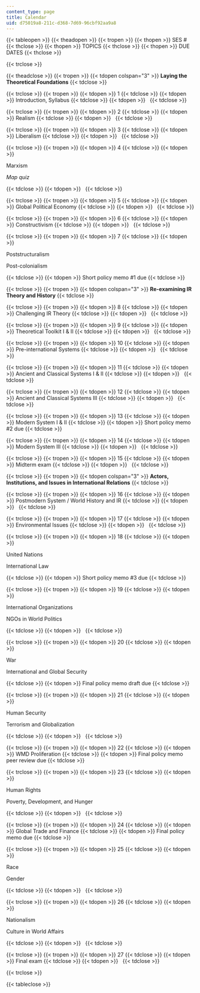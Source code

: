 ```yaml
---
content_type: page
title: Calendar
uid: d75019a8-211c-d368-7d69-96cbf92aa9a8
---
```


{{< tableopen >}}
{{< theadopen >}}
{{< tropen >}}
{{< thopen >}}
SES #
{{< thclose >}}
{{< thopen >}}
TOPICS
{{< thclose >}}
{{< thopen >}}
DUE DATES
{{< thclose >}}

{{< trclose >}}

{{< theadclose >}}
{{< tropen >}}
{{< tdopen colspan="3" >}}
**Laying the Theoretical Foundations**
{{< tdclose >}}

{{< trclose >}}
{{< tropen >}}
{{< tdopen >}}
1
{{< tdclose >}}
{{< tdopen >}}
Introduction, Syllabus
{{< tdclose >}}
{{< tdopen >}}
 
{{< tdclose >}}

{{< trclose >}}
{{< tropen >}}
{{< tdopen >}}
2
{{< tdclose >}}
{{< tdopen >}}
Realism
{{< tdclose >}}
{{< tdopen >}}
 
{{< tdclose >}}

{{< trclose >}}
{{< tropen >}}
{{< tdopen >}}
3
{{< tdclose >}}
{{< tdopen >}}
Liberalism
{{< tdclose >}}
{{< tdopen >}}
 
{{< tdclose >}}

{{< trclose >}}
{{< tropen >}}
{{< tdopen >}}
4
{{< tdclose >}}
{{< tdopen >}}


Marxism

_Map quiz_


{{< tdclose >}}
{{< tdopen >}}
 
{{< tdclose >}}

{{< trclose >}}
{{< tropen >}}
{{< tdopen >}}
5
{{< tdclose >}}
{{< tdopen >}}
Global Political Economy
{{< tdclose >}}
{{< tdopen >}}
 
{{< tdclose >}}

{{< trclose >}}
{{< tropen >}}
{{< tdopen >}}
6
{{< tdclose >}}
{{< tdopen >}}
Constructivism
{{< tdclose >}}
{{< tdopen >}}
 
{{< tdclose >}}

{{< trclose >}}
{{< tropen >}}
{{< tdopen >}}
7
{{< tdclose >}}
{{< tdopen >}}


Poststructuralism

Post-colonialism


{{< tdclose >}}
{{< tdopen >}}
Short policy memo #1 due
{{< tdclose >}}

{{< trclose >}}
{{< tropen >}}
{{< tdopen colspan="3" >}}
**Re-examining IR Theory and History**
{{< tdclose >}}

{{< trclose >}}
{{< tropen >}}
{{< tdopen >}}
8
{{< tdclose >}}
{{< tdopen >}}
Challenging IR Theory
{{< tdclose >}}
{{< tdopen >}}
 
{{< tdclose >}}

{{< trclose >}}
{{< tropen >}}
{{< tdopen >}}
9
{{< tdclose >}}
{{< tdopen >}}
Theoretical Toolkit I & II
{{< tdclose >}}
{{< tdopen >}}
 
{{< tdclose >}}

{{< trclose >}}
{{< tropen >}}
{{< tdopen >}}
10
{{< tdclose >}}
{{< tdopen >}}
Pre-international Systems
{{< tdclose >}}
{{< tdopen >}}
 
{{< tdclose >}}

{{< trclose >}}
{{< tropen >}}
{{< tdopen >}}
11
{{< tdclose >}}
{{< tdopen >}}
Ancient and Classical Systems I & II
{{< tdclose >}}
{{< tdopen >}}
 
{{< tdclose >}}

{{< trclose >}}
{{< tropen >}}
{{< tdopen >}}
12
{{< tdclose >}}
{{< tdopen >}}
Ancient and Classical Systems III
{{< tdclose >}}
{{< tdopen >}}
 
{{< tdclose >}}

{{< trclose >}}
{{< tropen >}}
{{< tdopen >}}
13
{{< tdclose >}}
{{< tdopen >}}
Modern System I & II
{{< tdclose >}}
{{< tdopen >}}
Short policy memo #2 due
{{< tdclose >}}

{{< trclose >}}
{{< tropen >}}
{{< tdopen >}}
14
{{< tdclose >}}
{{< tdopen >}}
Modern System III
{{< tdclose >}}
{{< tdopen >}}
 
{{< tdclose >}}

{{< trclose >}}
{{< tropen >}}
{{< tdopen >}}
15
{{< tdclose >}}
{{< tdopen >}}
Midterm exam
{{< tdclose >}}
{{< tdopen >}}
 
{{< tdclose >}}

{{< trclose >}}
{{< tropen >}}
{{< tdopen colspan="3" >}}
**Actors, Institutions, and Issues in International Relations**
{{< tdclose >}}

{{< trclose >}}
{{< tropen >}}
{{< tdopen >}}
16
{{< tdclose >}}
{{< tdopen >}}
Postmodern System / World History and IR
{{< tdclose >}}
{{< tdopen >}}
 
{{< tdclose >}}

{{< trclose >}}
{{< tropen >}}
{{< tdopen >}}
17
{{< tdclose >}}
{{< tdopen >}}
Environmental Issues
{{< tdclose >}}
{{< tdopen >}}
 
{{< tdclose >}}

{{< trclose >}}
{{< tropen >}}
{{< tdopen >}}
18
{{< tdclose >}}
{{< tdopen >}}


United Nations

International Law


{{< tdclose >}}
{{< tdopen >}}
Short policy memo #3 due
{{< tdclose >}}

{{< trclose >}}
{{< tropen >}}
{{< tdopen >}}
19
{{< tdclose >}}
{{< tdopen >}}


International Organizations

NGOs in World Politics


{{< tdclose >}}
{{< tdopen >}}
 
{{< tdclose >}}

{{< trclose >}}
{{< tropen >}}
{{< tdopen >}}
20
{{< tdclose >}}
{{< tdopen >}}


War

International and Global Security


{{< tdclose >}}
{{< tdopen >}}
Final policy memo draft due
{{< tdclose >}}

{{< trclose >}}
{{< tropen >}}
{{< tdopen >}}
21
{{< tdclose >}}
{{< tdopen >}}


Human Security

Terrorism and Globalization


{{< tdclose >}}
{{< tdopen >}}
 
{{< tdclose >}}

{{< trclose >}}
{{< tropen >}}
{{< tdopen >}}
22
{{< tdclose >}}
{{< tdopen >}}
WMD Proliferation
{{< tdclose >}}
{{< tdopen >}}
Final policy memo peer review due
{{< tdclose >}}

{{< trclose >}}
{{< tropen >}}
{{< tdopen >}}
23
{{< tdclose >}}
{{< tdopen >}}


Human Rights

Poverty, Development, and Hunger


{{< tdclose >}}
{{< tdopen >}}
 
{{< tdclose >}}

{{< trclose >}}
{{< tropen >}}
{{< tdopen >}}
24
{{< tdclose >}}
{{< tdopen >}}
Global Trade and Finance
{{< tdclose >}}
{{< tdopen >}}
Final policy memo due
{{< tdclose >}}

{{< trclose >}}
{{< tropen >}}
{{< tdopen >}}
25
{{< tdclose >}}
{{< tdopen >}}


Race

Gender


{{< tdclose >}}
{{< tdopen >}}
 
{{< tdclose >}}

{{< trclose >}}
{{< tropen >}}
{{< tdopen >}}
26
{{< tdclose >}}
{{< tdopen >}}


Nationalism

Culture in World Affairs


{{< tdclose >}}
{{< tdopen >}}
 
{{< tdclose >}}

{{< trclose >}}
{{< tropen >}}
{{< tdopen >}}
27
{{< tdclose >}}
{{< tdopen >}}
Final exam
{{< tdclose >}}
{{< tdopen >}}
 
{{< tdclose >}}

{{< trclose >}}

{{< tableclose >}}